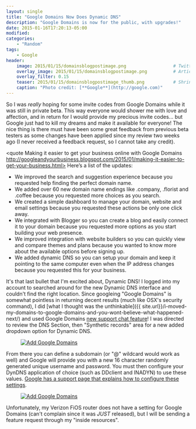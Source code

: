 ```yaml
---
layout: single
title: "Google Domains Now Does Dynamic DNS"
description: "Google Domains is now for the public, with upgrades!"
date: 2015-01-16T17:20:13-05:00
modified:
categories:
    - "Random"
tags:
    - Google
header:
    image: 2015/01/15/domainsblogpostimage.png					# Twitter (use 'overlay_image')
    overlay_image: 2015/01/15/domainsblogpostimage.png		    # Article header at 2048x768
    overlay_filter: 0.15
    teaser: 2015/01/15/domainsblogpostimage_thumb.png 			# Shrink image to 575 width
    caption: "Photo credit: [**Google**](http://google.com)"
---
```

So I was *really* hoping for some invite codes from Google Domains while it was still in private beta.  This way everyone would shower me with love and affection, and in return for I would provide my precious invite codes... but Google just had to kill my dreams and make it available for everyone!  The nice thing is there must have been some great feedback from previous beta testers as some changes have been applied since my review two weeks ago (I never received a feedback request, so I cannot take any credit).

<quote Making it easier to get your business online with Google Domains http://googleandyourbusiness.blogspot.com/2015/01/making-it-easier-to-get-your-business.html>
Here’s a list of the updates:

-	We improved the search and suggestion experience because you requested help finding the perfect domain name.
-	We added over 60 new domain name endings like .company, .florist and .coffee because you requested more choices as you search.
-	We created a simple dashboard to manage your domain, website and email settings because you requested these actions be only one click away.
-	We integrated with Blogger so you can create a blog and easily connect it to your domain because you requested more options as you start building your web presence.
-	We improved integration with website builders so you can quickly view and compare themes and plans because you wanted to know more about the available options before signing up.
-	We added dynamic DNS so you can setup your domain and keep it pointing to the same computer even when the IP address changes because you requested this for your business.
</quote>

It's that last bullet that I'm excited about, Dynamic DNS!  I logged into my account to searched around for the new Dynamic DNS interface and couldn't find the right location.  Since googleing "Google Domains" is somewhat pointless in returning decent results (much like OSX's security command), I did [what I thought was the unthinkable]({{ site.url}}/i-moved-my-domains-to-google-domains-and-you-wont-believe-what-happened-next/) and used Google Domains [new support chat feature][chat]!  I was directed to review the DNS Section, then "Synthetic records" area for a new added dropdown option for Dynamic DNS.  

<figure>
<a href="{{ site.url }}/images/2015/01/15/Google-DynDNS-Add.png"><img src="{{ site.url }}/images/2015/01/15/Google-DynDNS-Add_800.png" alt="Add Google Domains" title="Add Google Domains" /></a>
</figure>

From there you can define a subdomain (or "@" wildcard would work as well) and Google will provide you with a new 16 character randomly generated unique username and password.  You must then configure your DynDNS application of choice (such as DDclient and INADYN) to use these values.  [Google has a support page that explains how to configure these settings][dyndns-setup].

<figure>
<a href="{{ site.url }}/images/2015/01/15/Google-DynDNS-Configure.png"><img src="{{ site.url }}/images/2015/01/15/Google-DynDNS-Configure_800.png" alt="Add Google Domains" title="Add Google Domains" /></a>
</figure>

Unfortunately, my Verizon FiOS router does not have a setting for Google Domains (can't complain since it was *JUST* released), but I will be sending a feature request through my "inside resources". 

[chat]: https://support.google.com/domains/answer/6058244?hl=en&ref_topic=3314005
[dyndns-setup]: https://support.google.com/domains/answer/6147083